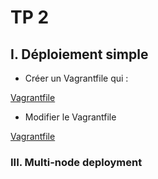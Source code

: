# TP 2

## I. Déploiement simple

- Créer un Vagrantfile qui :

[Vagrantfile](./PART_1/Vagrantfile)

- Modifier le Vagrantfile

[Vagrantfile](./PART_2/Vagrantfile)

### III. Multi-node deployment
